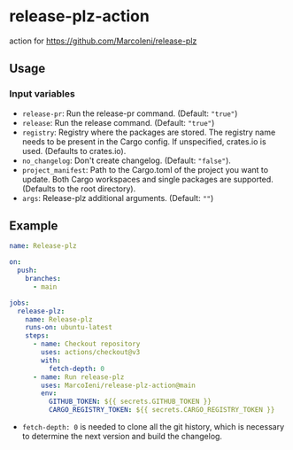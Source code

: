 # release-plz-action
action for https://github.com/MarcoIeni/release-plz

## Usage

### Input variables

- `release-pr`: Run the release-pr command. (Default: `"true"`)
- `release`: Run the release command. (Default: `"true"`)
- `registry`: Registry where the packages are stored. The registry name needs to be present in the Cargo config. If unspecified, crates.io is used. (Defaults to crates.io).
- `no_changelog`: Don't create changelog. (Default: `"false"`).
- `project_manifest`: Path to the Cargo.toml of the project you want to update. Both Cargo workspaces and single packages are supported. (Defaults to the root directory).
- `args`: Release-plz additional arguments. (Default: `""`)

## Example

```yaml
name: Release-plz

on:
  push:
    branches:
      - main

jobs:
  release-plz:
    name: Release-plz
    runs-on: ubuntu-latest
    steps:
      - name: Checkout repository
        uses: actions/checkout@v3
        with:
          fetch-depth: 0
      - name: Run release-plz
        uses: MarcoIeni/release-plz-action@main
        env:
          GITHUB_TOKEN: ${{ secrets.GITHUB_TOKEN }}
          CARGO_REGISTRY_TOKEN: ${{ secrets.CARGO_REGISTRY_TOKEN }}
```

- `fetch-depth: 0` is needed to clone all the git history, which is necessary to
  determine the next version and build the changelog.
